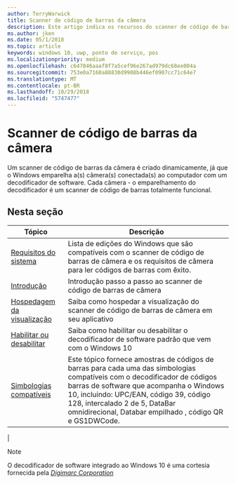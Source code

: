 ```yaml
---
author: TerryWarwick
title: Scanner de código de barras da câmera
description: Este artigo indica os recursos do scanner de código de barras de câmera que estão disponíveis para aplicativos UWP e links para os artigos de instruções que mostram como usá-los.
ms.author: jken
ms.date: 05/1/2018
ms.topic: article
keywords: windows 10, uwp, ponto de serviço, pos
ms.localizationpriority: medium
ms.openlocfilehash: c647846aaaf8f7a5cef96e267ad979dc68ee004a
ms.sourcegitcommit: 753e0a7160a88830d9908b446ef0907cc71c64e7
ms.translationtype: MT
ms.contentlocale: pt-BR
ms.lasthandoff: 10/29/2018
ms.locfileid: "5747477"
---
```

# <a name="camera-barcode-scanner"></a>Scanner de código de barras da câmera
Um scanner de código de barras da câmera é criado dinamicamente, já que o Windows emparelha a(s) câmera(s) conectada(s) ao computador com um decodificador de software.  Cada câmera - o emparelhamento do decodificador é um scanner de código de barras totalmente funcional.   

## <a name="in-this-section"></a>Nesta seção
|Tópico |Descrição |
|------|------------|
| [Requisitos do sistema](pos-camerabarcode-system-requirements.md)  | Lista de edições do Windows que são compatíveis com o scanner de código de barras de câmera e os requisitos de câmera para ler códigos de barras com êxito. |
| [Introdução](pos-camerabarcode-get-started.md)              | Introdução passo a passo ao scanner de código de barras de câmera |
| [Hospedagem da visualização](pos-camerabarcode-hosting-preview.md)          | Saiba como hospedar a visualização do scanner de código de barras de câmera em seu aplicativo |
| [Habilitar ou desabilitar](pos-camerabarcode-enable-disable.md)         | Saiba como habilitar ou desabilitar o decodificador de software padrão que vem com o Windows 10 |
| [Simbologias compatíveis](pos-camerabarcode-symbologies.md) | Este tópico fornece amostras de códigos de barras para cada uma das simbologias compatíveis com o decodificador de códigos barras de software que acompanha o Windows 10, incluindo: UPC/EAN, código 39, código 128, intercalado 2 de 5, DataBar omnidirecional, Databar empilhado , código QR e GS1DWCode. |
| 

> [!NOTE]
> O decodificador de software integrado ao Windows 10 é uma cortesia fornecida pela [*Digimarc Corporation*](https://www.digimarc.com/)
